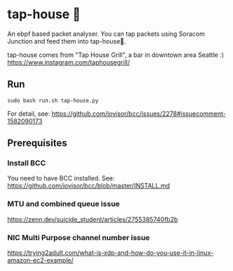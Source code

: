 # tap-house 🍺

An ebpf based packet analyser. You can tap packets using Soracom Junction and feed them into tap-house🍺.

tap-house comes from "Tap House Grill", a bar in downtown area Seattle :)
https://www.instagram.com/taphousegrill/

## Run

```
sudo bash run.sh tap-house.py
```

For detail, see: https://github.com/iovisor/bcc/issues/2278#issuecomment-1582090173

## Prerequisites

### Install BCC

You need to have BCC installed. See: https://github.com/iovisor/bcc/blob/master/INSTALL.md

### MTU and combined queue issue

https://zenn.dev/suicide_student/articles/2755385740fb2b

### NIC Multi Purpose channel number issue

https://trying2adult.com/what-is-xdp-and-how-do-you-use-it-in-linux-amazon-ec2-example/
